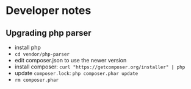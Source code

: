 # Developer notes

## Upgrading php parser

* install php
* `cd vendor/php-parser`
* edit composer.json to use the newer version
* install composer: `curl "https://getcomposer.org/installer" | php`
* update `composer.lock`: `php composer.phar update`
* `rm composer.phar`
